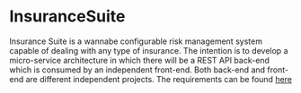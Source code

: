 # InsuranceSuite

Insurance Suite is a wannabe configurable risk management system capable of dealing with any type of insurance. The intention is to develop a micro-service architecture in which there will be a REST API back-end which is consumed by an independent front-end. Both back-end and front-end are different independent projects. The requirements can be found [here]([https://github.com/vivekthoppil/InsuranceSuite/blob/master/BACKDROP.md](https://github.com/vivekthoppil/InsuranceSuite/blob/master/BACKDROP.md))
